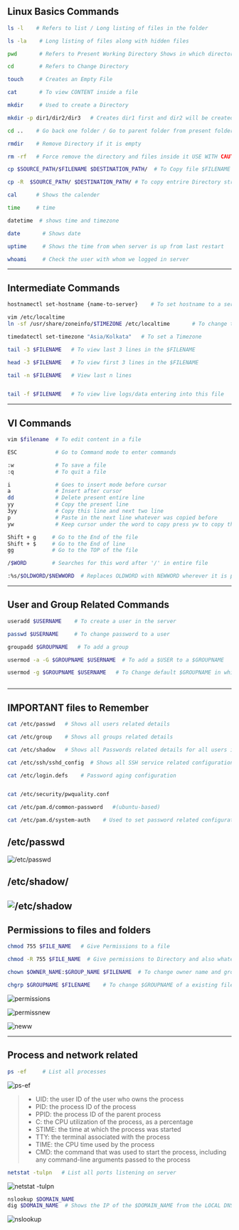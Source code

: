 ## **Linux Basics Commands**

```bash
ls -l    # Refers to list / Long listing of files in the folder

ls -la    # Long listing of files along with hidden files

pwd       # Refers to Present Working Directory Shows in which directory we are present in filesystem

cd        # Refers to Change Directory 

touch     # Creates an Empty File

cat       # To view CONTENT inside a file

mkdir     # Used to create a Directory

mkdir -p dir1/dir2/dir3   # Creates dir1 first and dir2 will be created inside dir1, and later dir3 inside dir2

cd ..    # Go back one folder / Go to parent folder from present folder

rmdir    # Remove Directory if it is empty

rm -rf   # Force remove the directory and files inside it USE WITH CAUTION

cp $SOURCE_PATH/$FILENAME $DESTINATION_PATH/  # To Copy file $FILENAME from $SOURCE_PATH folder to $DESTINATION_PATH folder

cp -R  $SOURCE_PATH/ $DESTINATION_PATH/ # To copy entrire Directory structure along with contents inside Directory we use -R

cal      # Shows the calender

time     # time

datetime  # shows time and timezone

date       # Shows date

uptime     # Shows the time from when server is up from last restart

whoami     # Check the user with whom we logged in server

```

----------


## **Intermediate Commands**

```bash
hostnamectl set-hostname {name-to-server}    # To set hostname to a server we be effective from next login

vim /etc/localtime   
ln -sf /usr/share/zoneinfo/$TIMEZONE /etc/localtime       # To change time zone on the server

timedatectl set-timezone "Asia/Kolkata"   # To set a Timezone

tail -3 $FILENAME   # To view last 3 lines in the $FILENAME

head -3 $FILENAME   # To view first 3 lines in the $FILENAME

tail -n $FILENAME   # View last n lines


tail -f $FILENAME   # To view live logs/data entering into this file


```
---



## **VI Commands**

```bash
vim $filename  # To edit content in a file

ESC            # Go to Command mode to enter commands

:w             # To save a file
:q             # To quit a file

i              # Goes to insert mode before cursor
a              # Insert after cursor
dd             # Delete present entire line
yy             # Copy the present line
3yy            # Copy this line and next two line
p              # Paste in the next line whatever was copied before
yw             # Keep cursor under the word to copy press yw to copy that word

Shift + g     # Go to the End of the file
Shift + $     # Go to the End of line
gg            # Go to the TOP of the file

/$WORD        # Searches for this word after '/' in entire file

:%s/$OLDWORD/$NEWWORD  # Replaces OLDWORD with NEWWORD wherever it is present this file

```

---


## **User and Group Related Commands** 

```bash
useradd $USERNAME    # To create a user in the server

passwd $USERNAME     # To change password to a user

groupadd $GROUPNAME   # To add a group

usermod -a -G $GROUPNAME $USERNAME  # To add a $USER to a $GROUPNAME

usermod -g $GROUPNAME $USERNAME   # To Change default $GROUPNAME in which files and folders are created when $USERNAME  creates them



```
---


## **IMPORTANT files to Remember**

```bash
cat /etc/passwd   # Shows all users related details

cat /etc/group    # Shows all groups related details

cat /etc/shadow   # Shows all Passwords related details for all users in encrypted format

cat /etc/ssh/sshd_config  # Shows all SSH service related configurations

cat /etc/login.defs    # Password aging configuration


cat /etc/security/pwquality.conf  

cat /etc/pam.d/common-password   #(ubuntu-based)

cat /etc/pam.d/system-auth    # Used to set password related configuration and restrictions

```
## **/etc/passwd**
![/etc/passwd](https://static1.squarespace.com/static/5a01100f692ebe0459a1859f/t/5f9123d2b807353e905b4fe6/1603347440376/BSY+Security+Class+Diagrams+-+_etc_passwd+%28L%29.jpg?format=1500w)

## **/etc/shadow/**

![/etc/shadow](https://linuxopsys.com/wp-content/uploads/2022/02/shadow-file-format-022022-01.png)
---


## **Permissions to files and folders**

```bash
chmod 755 $FILE_NAME   # Give Permissions to a file

chmod -R 755 $FILE_NAME  # Give permissions to Directory and also whatever present inside it

chown $OWNER_NAME:$GROUP_NAME $FILENAME  # To change owner name and group name to a existing file

chgrp $GROUPNAME $FILENAME    # To change $GROUPNAME of a existing file


```


![permissions](https://www.booleanworld.com/wp-content/uploads/2018/04/classes.png)



![permissnew](https://miro.medium.com/v2/resize:fit:1156/1*TtAxvfdEhFrFMrItvOqCrg.gif)


![neww](https://www.devopsschool.com/blog/wp-content/uploads/2022/09/chmod-linux-example-1.jpg)

---



## **Process and network related**


```bash
ps -ef     # List all processes
```

![ps-ef](https://itslinuxfoss.com/wp-content/uploads/2023/01/ps-ef-Command-in-Linux-1.png)

> * UID: the user ID of the user who owns the process
> * PID: the process ID of the process
> * PPID: the process ID of the parent process
> * C: the CPU utilization of the process, as a percentage
> * STIME: the time at which the process was started
> * TTY: the terminal associated with the process
> * TIME: the CPU time used by the process
> * CMD: the command that was used to start the process, including any command-line arguments passed to the process


```bash
netstat -tulpn   # List all ports listening on server
```


![netstat -tulpn](https://www.net7.be/assets/images/news/netstat_output.png)


```bash
nslookup $DOMAIN_NAME 
dig $DOMAIN_NAME  # Shows the IP of the $DOMAIN_NAME from the LOCAL DNS / NON-AUTHORITATIVE server  
```

![nslookup](https://media.geeksforgeeks.org/wp-content/uploads/1final-1.png)



